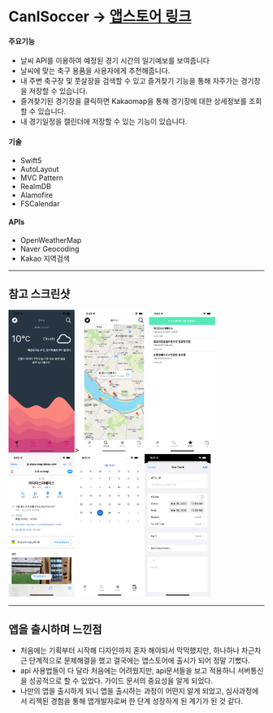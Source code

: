 # CanISoccer  ->  [앱스토어 링크](https://apps.apple.com/kr/app/canisoccer/id1596845566)

#### 주요기능
- 날씨 API를 이용하여 예정된 경기 시간의 일기예보를 보여줍니다
- 날씨에 맞는 축구 용품을 사용자에게 추천해줍니다.
- 내 주변 축구장 및 풋살장을 검색할 수 있고 즐겨찾기 기능을 통해 자주가는 경기장을 저장할 수 있습니다.
- 즐겨찾기된 경기장을 클릭하면 Kakaomap을 통해 경기장에 대한 상세정보를 조회할 수 있습니다. 
- 내 경기일정을 캘린더에 저장할 수 있는 기능이 있습니다.

#### 기술
- Swift5
- AutoLayout
- MVC Pattern
- RealmDB
- Alamofire
- FSCalendar
#### APIs
- OpenWeatherMap 
- Naver Geocoding
- Kakao 지역검색
--------
## 참고 스크린샷
<img src="./workLog/images/readme_1.png" alt="메인" width="130"/>>
<img src="./workLog/images/readme_2.png" alt="구장검색" width="130"/>
<img src="./workLog/images/readme_3.png" alt="즐겨찾기" width="130"/>
<img src="./workLog/images/readme_4.png" alt="웹뷰연결" width="130"/>
<img src="./workLog/images/readme_5.png" alt="캘린더" width="130"/>
<img src="./workLog/images/readme_6.png" alt="일정등록" width="130"/>

-----
## 앱을 출시하며 느낀점
- 처음에는 기획부터 시작해 디자인까지 혼자 해야되서 막막했지만, 하나하나 차근차근 단계적으로 문제해결을 했고 결국에는 앱스토어에 출시가 되어 정말 기뻤다.
- api 사용법들이 다 달라 처음에는 어려웠지만, api문서들을 보고 적용하니 서버통신을 성공적으로 할 수 있었다. 가이드 문서의 중요성을 알게 되었다.
- 나만의 앱을 출시하게 되니 앱을 출시하는 과정이 어떤지 알게 되었고, 심사과정에서 리젝된 경험을 통해 앱개발자로써 한 단계 성장하게 된 계기가 된 것 같다.



